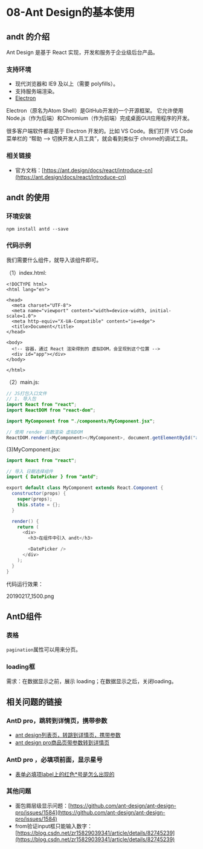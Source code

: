 # 08-Ant Design的基本使用

## andt 的介绍

Ant Design 是基于 React 实现，开发和服务于企业级后台产品。

### 支持环境

* 现代浏览器和 IE9 及以上（需要 polyfills）。
* 支持服务端渲染。
* [Electron](https://electronjs.org/)

Electron（原名为Atom Shell）是GitHub开发的一个开源框架。 它允许使用Node.js（作为后端）和Chromium（作为前端）完成桌面GUI应用程序的开发。

很多客户端软件都是基于 Electron 开发的。比如 VS Code。我们打开 VS Code 菜单栏的 “帮助 --&gt; 切换开发人员工具”，就会看到类似于 chrome的调试工具。

### 相关链接

* 官方文档：[https://ant.design/docs/react/introduce-cn](https://ant.design/docs/react/introduce-cn)

## andt 的使用

### 环境安装

```text
npm install antd --save
```

### 代码示例

我们需要什么组件，就导入该组件即可。

（1）index.html:

```markup
<!DOCTYPE html>
<html lang="en">

<head>
  <meta charset="UTF-8">
  <meta name="viewport" content="width=device-width, initial-scale=1.0">
  <meta http-equiv="X-UA-Compatible" content="ie=edge">
  <title>Document</title>
</head>

<body>
  <!-- 容器，通过 React 渲染得到的 虚拟DOM，会呈现到这个位置 -->
  <div id="app"></div>
</body>

</html>
```

（2）main.js:

```java
// JS打包入口文件
// 1. 导入包
import React from "react";
import ReactDOM from "react-dom";

import MyComponent from "./components/MyComponent.jsx";

// 使用 render 函数渲染 虚拟DOM
ReactDOM.render(<MyComponent></MyComponent>, document.getElementById("app"));
```

\(3\)MyComponent.jsx:

```java
import React from "react";

// 导入 日期选择组件
import { DatePicker } from "antd";

export default class MyComponent extends React.Component {
  constructor(props) {
    super(props);
    this.state = {};
  }

  render() {
    return (
      <div>
        <h3>在组件中引入 andt</h3>

        <DatePicker />
      </div>
    );
  }
}
```

代码运行效果：

20190217\_1500.png

## AntD组件

### 表格

`pagination`属性可以用来分页。

### loading框

需求：在数据显示之前，展示 loading；在数据显示之后，关闭loading。

## 相关问题的链接

### AntD pro，跳转到详情页，携带参数

* [ant design列表页，转跳到详情页，携带参数](https://blog.csdn.net/u011613356/article/details/81505883)
* [ant design pro商品页带参数转到详情页](https://blog.csdn.net/ws995339251/article/details/86771701)

### AntD pro ，必填项前面，显示星号

* [表单必填项label上的红色\*号是怎么出现的](https://github.com/ant-design/ant-design-pro/issues/2044)

### 其他问题

* 面包屑层级显示问题：[https://github.com/ant-design/ant-design-pro/issues/1584](https://github.com/ant-design/ant-design-pro/issues/1584)
* from验证input框只能输入数字：[https://blog.csdn.net/zr15829039341/article/details/82745239](https://blog.csdn.net/zr15829039341/article/details/82745239)

